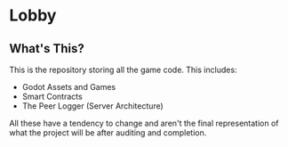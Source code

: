 # Lobby

## What's This?

This is the repository storing all the game code. This includes:

- Godot Assets and Games
- Smart Contracts
- The Peer Logger (Server Architecture)

All these have a tendency to change and aren't the final representation of what the project will be after auditing and completion.